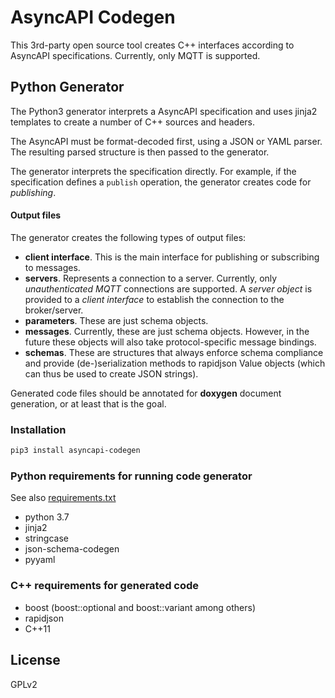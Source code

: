 # AsyncAPI Codegen

This 3rd-party open source tool creates C++ interfaces according to AsyncAPI specifications.  Currently, only MQTT is supported.

## Python Generator

The Python3 generator interprets a AsyncAPI specification and uses jinja2 templates to create a number of C++ sources and headers.

The AsyncAPI must be format-decoded first, using a JSON or YAML parser.  The resulting parsed structure is then passed to the generator.

The generator interprets the specification directly.  For example, if the specification defines a `publish` operation, the generator creates code for _publishing_.

#### Output files

The generator creates the following types of output files:

 * **client interface**.  This is the main interface for publishing or subscribing to messages.
 * **servers**.  Represents a connection to a server.   Currently, only _unauthenticated MQTT_ connections are supported.  A _server object_ is provided to a _client interface_ to establish the connection to the broker/server.
 * **parameters**.  These are just schema objects.
 * **messages**.  Currently, these are just schema objects.  However, in the future these objects will also take protocol-specific message bindings.
 * **schemas**. These are structures that always enforce schema compliance and provide (de-)serialization methods to rapidjson Value objects (which can thus be used to create JSON strings).

Generated code files should be annotated for **doxygen** document generation, or at least that is the goal.

### Installation

```sh
pip3 install asyncapi-codegen
```

### Python requirements for running code generator

See also [requirements.txt](./requirements.txt)

* python 3.7
* jinja2
* stringcase
* json-schema-codegen
* pyyaml


### C++ requirements for generated code

* boost (boost::optional and boost::variant among others)
* rapidjson
* C++11

## License

GPLv2